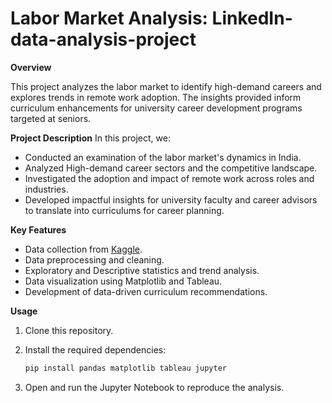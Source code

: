 # Labor Market Analysis: LinkedIn-data-analysis-project

**Overview**

This project analyzes the labor market to identify high-demand careers and explores trends in remote work adoption. The insights provided inform curriculum enhancements for university career development programs targeted at seniors.

**Project Description**
In this project, we:

- Conducted an examination of the labor market's dynamics in India.
- Analyzed High-demand career sectors and the competitive landscape.
- Investigated the adoption and impact of remote work across roles and industries.
- Developed impactful insights for university faculty and career advisors to translate into curriculums for career planning.


**Key Features**
- Data collection from [Kaggle]([url](https://www.kaggle.com/datasets/shashankshukla123123/linkedin-job-data/data)).
- Data preprocessing and cleaning.
- Exploratory and Descriptive statistics and trend analysis.
- Data visualization using Matplotlib and Tableau.
- Development of data-driven curriculum recommendations.

**Usage**

1. Clone this repository.
2. Install the required dependencies:

   ```bash
   pip install pandas matplotlib tableau jupyter
3. Open and run the Jupyter Notebook to reproduce the analysis.
